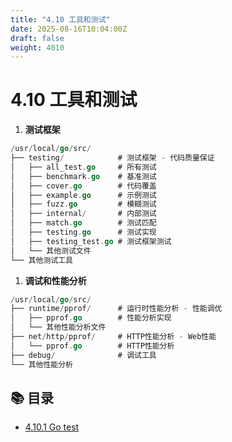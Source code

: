 ```yaml
---
title: "4.10 工具和测试"
date: 2025-08-16T10:04:00Z
draft: false
weight: 4010
---
```


# 4.10 工具和测试

1. **测试框架**
```go
/usr/local/go/src/
├── testing/            # 测试框架 - 代码质量保证
│   ├── all_test.go     # 所有测试
│   ├── benchmark.go    # 基准测试
│   ├── cover.go        # 代码覆盖
│   ├── example.go      # 示例测试
│   ├── fuzz.go         # 模糊测试
│   ├── internal/       # 内部测试
│   ├── match.go        # 测试匹配
│   ├── testing.go      # 测试实现
│   ├── testing_test.go # 测试框架测试
│   └── 其他测试文件
└── 其他测试工具
```

1. **调试和性能分析**
```go
/usr/local/go/src/
├── runtime/pprof/      # 运行时性能分析 - 性能调优
│   ├── pprof.go        # 性能分析实现
│   └── 其他性能分析文件
├── net/http/pprof/     # HTTP性能分析 - Web性能
│   └── pprof.go        # HTTP性能分析
├── debug/              # 调试工具
└── 其他性能分析
```







## 📚 目录

- [4.10.1 Go test](4-10-1-go-test/)

